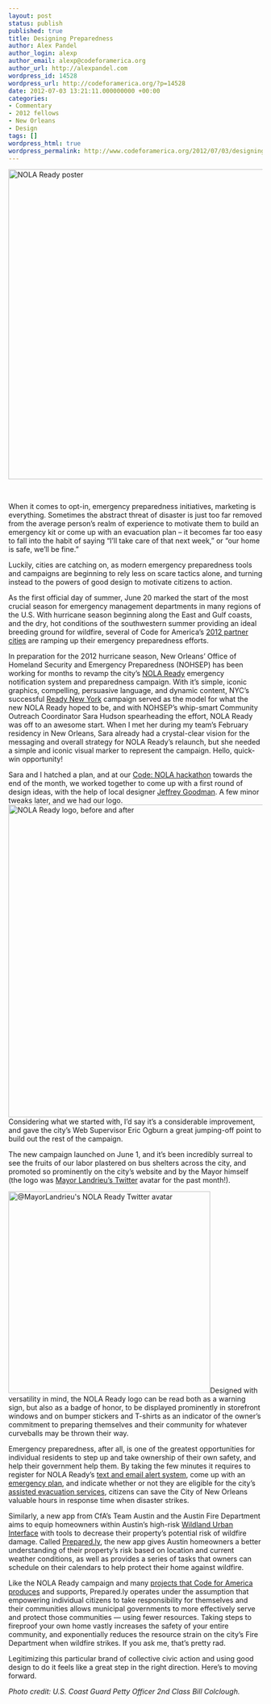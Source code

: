```yaml
---
layout: post
status: publish
published: true
title: Designing Preparedness
author: Alex Pandel
author_login: alexp
author_email: alexp@codeforamerica.org
author_url: http://alexpandel.com
wordpress_id: 14528
wordpress_url: http://codeforamerica.org/?p=14528
date: 2012-07-03 13:21:11.000000000 +00:00
categories:
- Commentary
- 2012 fellows
- New Orleans
- Design
tags: []
wordpress_html: true
wordpress_permalink: http://www.codeforamerica.org/2012/07/03/designing-preparedness/
---
```


<p><img alt="NOLA Ready poster" class="alignleft" src="http://heartland.coastguard.dodlive.mil/files/2012/06/120601-G-LB304-0902.jpg" title="NOLA Ready poster" width="615"/></p>
<p> </p>
<p>When it comes to opt-in, emergency preparedness initiatives, marketing is everything. Sometimes the abstract threat of disaster is just too far removed from the average person’s realm of experience to motivate them to build an emergency kit or come up with an evacuation plan – it becomes far too easy to fall into the habit of saying “I’ll take care of that next week,” or “our home is safe, we’ll be fine.”</p>
<p>Luckily, cities are catching on, as modern emergency preparedness tools and campaigns are beginning to rely less on scare tactics alone, and turning instead to the powers of good design to motivate citizens to action.</p>
<p>As the first official day of summer, June 20 marked the start of the most crucial season for emergency management departments in many regions of the U.S. With hurricane season beginning along the East and Gulf coasts, and the dry, hot conditions of the southwestern summer providing an ideal breeding ground for wildfire, several of Code for America’s <a href="http://codeforamerica.org/cities/">2012 partner cities</a> are ramping up their emergency preparedness efforts.</p>
<p>In preparation for the 2012 hurricane season, New Orleans’ Office of Homeland Security and Emergency Preparedness (NOHSEP) has been working for months to revamp the city’s <a href="http://new.nola.gov/ready">NOLA Ready</a> emergency notification system and preparedness campaign. With it’s simple, iconic graphics, compelling, persuasive language, and dynamic content, NYC’s successful <a href="http://www.nyc.gov/html/oem/html/get_prepared/ready.shtml">Ready New York</a> campaign served as the model for what the new NOLA Ready hoped to be, and with NOHSEP’s whip-smart Community Outreach Coordinator Sara Hudson spearheading the effort, NOLA Ready was off to an awesome start. When I met her during my team’s February residency in New Orleans, Sara already had a crystal-clear vision for the messaging and overall strategy for NOLA Ready’s relaunch, but she needed a simple and iconic visual marker to represent the campaign. Hello, quick-win opportunity!</p>
<p>Sara and I hatched a plan, and at our <a href="http://codeforamerica.org/2012/03/12/civic-hackers/">Code: NOLA hackathon</a> towards the end of the month, we worked together to come up with a first round of design ideas, with the help of local designer <a href="http://socialagencylab.squarespace.com/people/people/10654058">Jeffrey Goodman</a>. A few minor tweaks later, and we had our logo.<br/>
<a href="http://codeforamerica.org/wp-content/uploads/2012/06/before-after1.jpg"><img alt="NOLA Ready logo, before and after" class="alignleft size-full wp-image-14567" src="http://codeforamerica.org/wp-content/uploads/2012/06/before-after1.jpg" title="NOLA Ready logo, before and after" width="620"/></a><br/>
Considering what we started with, I’d say it’s a considerable improvement, and gave the city’s Web Supervisor Eric Ogburn a great jumping-off point to build out the rest of the campaign.</p>
<p>The new campaign launched on June 1, and it’s been incredibly surreal to see the fruits of our labor plastered on bus shelters across the city, and promoted so prominently on the city’s website and by the Mayor himself (the logo was <a href="https://twitter.com/#!/MayorLandrieu">Mayor Landrieu’s Twitter</a> avatar for the past month!).</p>
<p><a href="http://codeforamerica.org/wp-content/uploads/2012/06/landrieu-twitter21.png"><img alt="@MayorLandrieu's NOLA Ready Twitter avatar" class="alignleft size-full wp-image-14687" src="http://codeforamerica.org/wp-content/uploads/2012/06/landrieu-twitter21.png" title="@MayorLandrieu's NOLA Ready Twitter avatar" width="400"/></a>Designed with versatility in mind, the NOLA Ready logo can be read both as a warning sign, but also as a badge of honor, to be displayed prominently in storefront windows and on bumper stickers and T-shirts as an indicator of the owner’s commitment to preparing themselves and their community for whatever curveballs may be thrown their way.</p>
<p>Emergency preparedness, after all, is one of the greatest opportunities for individual residents to step up and take ownership of their own safety, and help their government help them. By taking the few minutes it requires to register for NOLA Ready’s <a href="http://new.nola.gov/ready/get-emergency-alerts-get-nola-ready">text and email alert system</a>, come up with an <a href="http://new.nola.gov/ready/make-a-plan">emergency plan</a>, and indicate whether or not they are eligible for the city’s <a href="http://new.nola.gov/ready/make-a-plan/evacuation-form">assisted evacuation services</a>, citizens can save the City of New Orleans valuable hours in response time when disaster strikes.</p>
<p>Similarly, a new app from CfA’s Team Austin and the Austin Fire Department aims to equip homeowners within Austin’s high-risk <a href="http://wildlandfirersg.org/Learn/content.cfm?ItemNumber=646&amp;navItemNumber=505">Wildland Urban Interface</a> with tools to decrease their property’s potential risk of wildfire damage. Called <a href="http://www.prepared.ly/">Prepared.ly</a>, the new app gives Austin homeowners a better understanding of their property’s risk based on location and current weather conditions, as well as provides a series of tasks that owners can schedule on their calendars to help protect their home against wildfire.</p>
<p>Like the NOLA Ready campaign and many <a href="http://codeforamerica.org/projects/">projects that Code for America produces</a> and supports, Prepared.ly operates under the assumption that empowering individual citizens to take responsibility for themselves and their communities allows municipal governments to more effectively serve and protect those communities — using fewer resources. Taking steps to fireproof your own home vastly increases the safety of your entire community, and exponentially reduces the resource strain on the city’s Fire Department when wildfire strikes. If you ask me, that’s pretty rad.</p>
<p>Legitimizing this particular brand of collective civic action and using good design to do it feels like a great step in the right direction. Here’s to moving forward.</p>
<p><em>Photo credit: U.S. Coast Guard Petty Officer 2nd Class Bill Colclough.</em></p>
